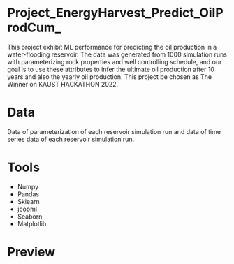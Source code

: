 # Project_EnergyHarvest_Predict_OilProdCum_
This project exhibit ML performance for predicting the oil production in a water-flooding reservoir. The data was generated from 1000 simulation runs with parameterizing rock properties and well controlling schedule, and our goal is to use these attributes to infer the ultimate oil production after 10 years and also the yearly oil production. This project be chosen as The Winner on KAUST HACKATHON 2022.

# Data
Data of parameterization of each reservoir simulation run and data of time series data of each reservoir simulation run.

# Tools
- Numpy
- Pandas
- Sklearn
- jcopml
- Seaborn
- Matplotlib

# Preview

